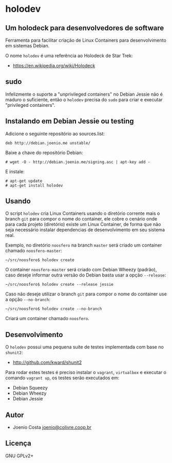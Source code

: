 # holodev

## Um holodeck para desenvolvedores de software

Ferramenta para facilitar criação de Linux Containers para desenvolvimento
em sistemas Debian.

O nome `holodev` é uma referência ao Holodeck de Star Trek:

* https://en.wikipedia.org/wiki/Holodeck

## sudo

Infelizmente o suporte a "unprivileged containers" no Debian Jessie
não é maduro o suficiente, então o `holodev` precisa do `sudo` para
criar e executar "privileged containers".

## Instalando em Debian Jessie ou testing

Adicione o seguinte repositório ao sources.list:

    deb http://debian.joenio.me unstable/

Baixe a chave do repositório Debian:

    # wget -O - http://debian.joenio.me/signing.asc | apt-key add -

E instale:

    # apt-get update
    # apt-get install holodev

## Usando

O script `holodev` cria Linux Containers usando o diretório corrente mais o
branch `git` para compor o nome do container, ele cobre o cenário onde para
cada projeto (diretório) existe um Linux Container, de forma que não seja
necessário instalar dependencias de desenvolvimento em seu sistema real.

Exemplo, no diretório `noosfero` na branch `master` será criado um container
chamado `noosfero-master`:

    ~/src/noosfero$ holodev create

O container `noosfero-master` será criado com Debian Wheezy (padrão), caso
deseje informar outra versão do Debian basta usar a opção `--release`:

    ~/src/noosfero$ holodev create --release jessie

Caso não deseje utilizar o branch `git` para compor o nome do container use a
opção `--no-branch`:

    ~/src/noosfero$ holodev create --no-branch

Criará um container chamado `noosfero`.

## Desenvolvimento

O `holodev` possui uma pequena suíte de testes implementada com base no
`shunit2`:

* http://github.com/kward/shunit2

Para rodar estes testes é preciso instalar o `vagrant`, `virtualbox` e executar
o comando `vagrant up`, os testes serão executados em:

* Debian Squeezy
* Debian Wheezy
* Debian Jessie

## Autor

* Joenio Costa <joenio@colivre.coop.br>

## Licença

GNU GPLv2+
